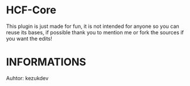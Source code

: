 # HCF-Core

This plugin is just made for fun, it is not intended for anyone so you can reuse its bases, if possible thank you to mention me or fork the sources if you want the edits!

# INFORMATIONS

Auhtor: kezukdev
